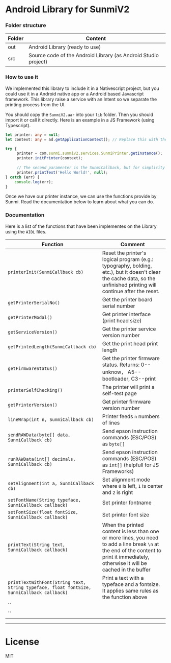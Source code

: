 # Android Library for SunmiV2

### Folder structure
| Folder | Content |
| ------ | ------ |
| out | Android Library (ready to use) |
| src | Source code of the Android Library (as Android Studio project) |

### How to use it
We implemented this library to include it in a Nativescript project, but you could use it in a Android native app or a Android based Javascript framework. This library raise a service with an Intent so we separate the printing process from the UI.

You should copy the `SunmiV2.aar` into your `lib` folder. Then you should import it or call it directly. Here is an example in a JS Framework (using Typescript).

```typescript
let printer: any = null;
let context: any = ad.getApplicationContext(); // Replace this with the Android context.

try {
     printer = com.sunmi.sunmiv2.services.SunmiPrinter.getInstance();
     printer.initPrinter(context);
     
     // The second paramenter is the SunmiCallback, but for simplicity purpose we are going to ignore it.
     printer.printText('Hello World!', null); 
} catch (err) {
    console.log(err);
}
```
Once we have our printer instance, we can use the functions provide by Sunmi. Read the documentation below to learn about what you can do.

### Documentation
Here is a list of the functions that have been implementes on the Library using the `AIDL` files.

| Function | Comment |
| ------ | ------ |
| `printerInit(SunmiCallback cb)` | Reset the printer's logical program (e.g.: typography, bolding, etc.), but it doesn't clear the cache data, so the unfinished printing will continue after the reset. |
| `getPrinterSerialNo()` | Get the printer board serial number |
| `getPrinterModal()`| Get printer interface (print head size) |
| `getServiceVersion()`| Get the printer service version number | 
| `getPrintedLength(SunmiCallback cb)`| Get the print head print length |
| `getFirmwareStatus()` | Get the printer firmware status. Returns: 0--unknow， A5--bootloader, C3--print |
| `printerSelfChecking()` | The printer will print a self-test page |
| `getPrinterVersion()` |  Get printer firmware version number |
| `lineWrap(int n, SunmiCallback cb)` | Printer feeds `n` numbers of lines  |
| `sendRAWData(byte[] data, SunmiCallback cb)` | Send epson instruction commands (ESC/POS) as `byte[]`  |
| `runRAWData(int[] decimals, SunmiCallback cb)` | Send epson instruction commands (ESC/POS) as `int[]` (helpfull for JS Frameworks) |
| `setAlignment(int a, SunmiCallback cb)` | Set alignment mode where `0` is left, `1` is center and `2` is right |
| `setFontName(String typeface, SunmiCallback callback)` | Set printer fontname |
| `setFontSize(float fontSize, SunmiCallback callback)` | Set printer font size |
| `printText(String text, SunmiCallback callback)` | When the printed content is less than one or more lines, you need to add a line break `\n` at the end of the content to print it immediately, otherwise it will be cached in the buffer|
| `printTextWithFont(String text, String typeface, float fontSize, SunmiCallback callback)` | Print a text with a typeface and a fontsize. It applies same rules as the function above |
| `` |  |
| `` |  |


---
# License
MIT

